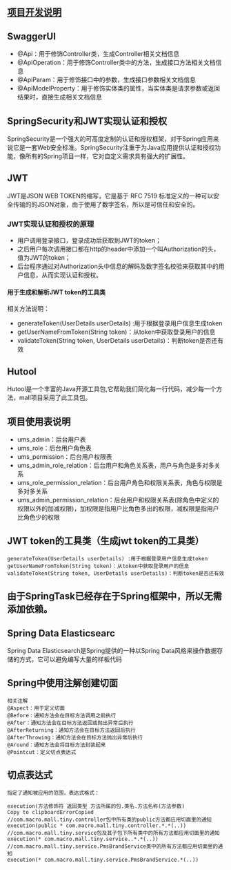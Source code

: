## [项目开发说明](http://www.macrozheng.com/#/architect/mall_arch_02)
## SwaggerUI
- @Api：用于修饰Controller类，生成Controller相关文档信息
- @ApiOperation：用于修饰Controller类中的方法，生成接口方法相关文档信息
- @ApiParam：用于修饰接口中的参数，生成接口参数相关文档信息
- @ApiModelProperty：用于修饰实体类的属性，当实体类是请求参数或返回结果时，直接生成相关文档信息

## SpringSecurity和JWT实现认证和授权
SpringSecurity是一个强大的可高度定制的认证和授权框架，对于Spring应用来说它是一套Web安全标准。SpringSecurity注重于为Java应用提供认证和授权功能，像所有的Spring项目一样，它对自定义需求具有强大的扩展性。
## JWT
JWT是JSON WEB TOKEN的缩写，它是基于 RFC 7519 标准定义的一种可以安全传输的的JSON对象，由于使用了数字签名，所以是可信任和安全的。
### JWT实现认证和授权的原理
- 用户调用登录接口，登录成功后获取到JWT的token；
- 之后用户每次调用接口都在http的header中添加一个叫Authorization的头，值为JWT的token；
- 后台程序通过对Authorization头中信息的解码及数字签名校验来获取其中的用户信息，从而实现认证和授权。 
  
#### 用于生成和解析JWT token的工具类
相关方法说明：  
- generateToken(UserDetails userDetails) :用于根据登录用户信息生成token
- getUserNameFromToken(String token)：从token中获取登录用户的信息
- validateToken(String token, UserDetails userDetails)：判断token是否还有效

## Hutool
Hutool是一个丰富的Java开源工具包,它帮助我们简化每一行代码，减少每一个方法，mall项目采用了此工具包。

## 项目使用表说明
- ums_admin：后台用户表
- ums_role：后台用户角色表
- ums_permission：后台用户权限表
- ums_admin_role_relation：后台用户和角色关系表，用户与角色是多对多关系
- ums_role_permission_relation：后台用户角色和权限关系表，角色与权限是多对多关系
- ums_admin_permission_relation：后台用户和权限关系表(除角色中定义的权限以外的加减权限)，加权限是指用户比角色多出的权限，减权限是指用户比角色少的权限

## JWT token的工具类（生成jwt token的工具类）

    generateToken(UserDetails userDetails) :用于根据登录用户信息生成token
    getUserNameFromToken(String token)：从token中获取登录用户的信息
    validateToken(String token, UserDetails userDetails)：判断token是否还有效

## 由于SpringTask已经存在于Spring框架中，所以无需添加依赖。

## Spring Data Elasticsearc
 Spring Data Elasticsearch是Spring提供的一种以Spring Data风格来操作数据存储的方式，它可以避免编写大量的样板代码

## Spring中使用注解创建切面
    相关注解
    @Aspect：用于定义切面
    @Before：通知方法会在目标方法调用之前执行
    @After：通知方法会在目标方法返回或抛出异常后执行
    @AfterReturning：通知方法会在目标方法返回后执行
    @AfterThrowing：通知方法会在目标方法抛出异常后执行
    @Around：通知方法会将目标方法封装起来
    @Pointcut：定义切点表达式
## 切点表达式
    指定了通知被应用的范围，表达式格式：
    
    execution(方法修饰符 返回类型 方法所属的包.类名.方法名称(方法参数)
    Copy to clipboardErrorCopied
    //com.macro.mall.tiny.controller包中所有类的public方法都应用切面里的通知
    execution(public * com.macro.mall.tiny.controller.*.*(..))
    //com.macro.mall.tiny.service包及其子包下所有类中的所有方法都应用切面里的通知
    execution(* com.macro.mall.tiny.service..*.*(..))
    //com.macro.mall.tiny.service.PmsBrandService类中的所有方法都应用切面里的通知
    execution(* com.macro.mall.tiny.service.PmsBrandService.*(..))